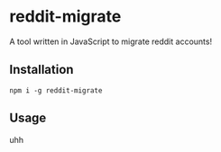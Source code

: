 # reddit-migrate
A tool written in JavaScript to migrate reddit accounts!

## Installation
```
npm i -g reddit-migrate
```

## Usage
uhh